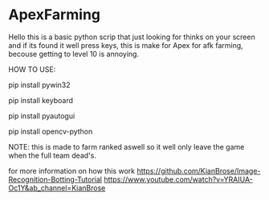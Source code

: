 # ApexFarming

Hello this is a basic python scrip that just looking for thinks on your screen and if its found it well press keys, 
this is make for Apex for afk farming, becouse getting to level 10 is annoying.

HOW TO USE: 

pip install pywin32

pip install keyboard

pip install pyautogui

pip install opencv-python







NOTE: this is made to farm ranked aswell so it well only leave the game when the full team dead's.



for more information on how this work
https://github.com/KianBrose/Image-Recognition-Botting-Tutorial
https://www.youtube.com/watch?v=YRAIUA-Oc1Y&ab_channel=KianBrose
